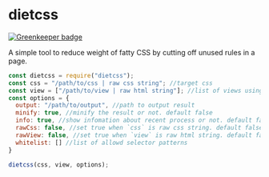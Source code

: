 # dietcss

[![Greenkeeper badge](https://badges.greenkeeper.io/YoshiyukiKato/dietcss.svg)](https://greenkeeper.io/)

A simple tool to reduce weight of fatty CSS by cutting off unused rules in a page.

```js
const dietcss = require("dietcss");
const css = "/path/to/css | raw css string"; //target css
const view = ["/path/to/view | raw html string"]; //list of views using the css
const options = {
  output: "/path/to/output", //path to output result
  minify: true, //minify the result or not. default false
  info: true, //show infomation about recent process or not. default false
  rawCss: false, //set true when `css` is raw css string. default false
  rawView: false, //set true when `view` is raw html string. default false
  whitelist: [] //list of allowd selector patterns
}

dietcss(css, view, options);
```